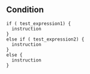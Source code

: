 ## Condition 

```
if ( test_expression1) {
  instruction
} 
else if ( test_expression2) {
  instruction
}
else {
  instruction
}
```
